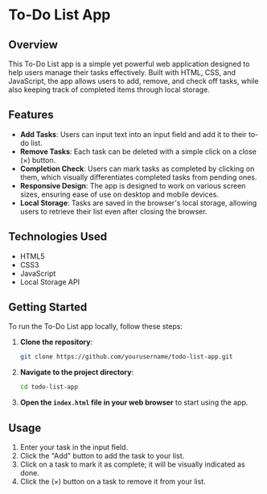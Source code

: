 # To-Do List App

## Overview
This To-Do List app is a simple yet powerful web application designed to help users manage their tasks effectively. Built with HTML, CSS, and JavaScript, the app allows users to add, remove, and check off tasks, while also keeping track of completed items through local storage.

## Features
- **Add Tasks**: Users can input text into an input field and add it to their to-do list.
- **Remove Tasks**: Each task can be deleted with a simple click on a close (×) button.
- **Completion Check**: Users can mark tasks as completed by clicking on them, which visually differentiates completed tasks from pending ones.
- **Responsive Design**: The app is designed to work on various screen sizes, ensuring ease of use on desktop and mobile devices.
- **Local Storage**: Tasks are saved in the browser's local storage, allowing users to retrieve their list even after closing the browser.

## Technologies Used
- HTML5
- CSS3
- JavaScript
- Local Storage API

## Getting Started
To run the To-Do List app locally, follow these steps:

1. **Clone the repository**:
   ```bash
   git clone https://github.com/yourusername/todo-list-app.git
   ```

2. **Navigate to the project directory**:
   ```bash
   cd todo-list-app
   ```

3. **Open the `index.html` file in your web browser** to start using the app.

## Usage
1. Enter your task in the input field.
2. Click the "Add" button to add the task to your list.
3. Click on a task to mark it as complete; it will be visually indicated as done.
4. Click the (×) button on a task to remove it from your list.



